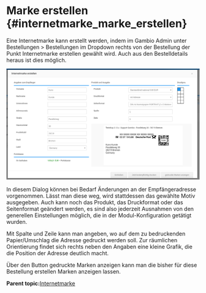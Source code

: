 # Marke erstellen {#internetmarke_marke_erstellen}

Eine Internetmarke kann erstellt werden, indem im Gambio Admin unter Bestellungen \> Bestellungen im Dropdown rechts von der Bestellung der Punkt Internetmarke erstellen gewählt wird. Auch aus den Bestelldetails heraus ist dies möglich.

![](Bilder/internetmarke/20190702_015.png "Dialog zum Erstellen einer Internetmarke")

In diesem Dialog können bei Bedarf Änderungen an der Empfängeradresse vorgenommen. Lässt man diese weg, wird stattdessen das gewählte Motiv ausgegeben. Auch kann noch das Produkt, das Druckformat oder das Seitenformat geändert werden, es sind also jederzeit Ausnahmen von den generellen Einstellungen möglich, die in der Modul-Konfiguration getätigt wurden.

Mit Spalte und Zeile kann man angeben, wo auf dem zu bedruckenden Papier/Umschlag die Adresse gedruckt werden soll. Zur räumlichen Orientierung findet sich rechts neben den Angaben eine kleine Grafik, die die Position der Adresse deutlich macht.

Über den Button gedruckte Marken anzeigen kann man die bisher für diese Bestellung erstellen Marken anzeigen lassen.

**Parent topic:**[Internetmarke](7_4_27_Internetmarke.md)

